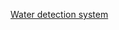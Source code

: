 
[Water detection system](https://www.hackster.io/gusgonnet/water-detection-system-227b08?ref=list&ref_id=3061&offset=2)
